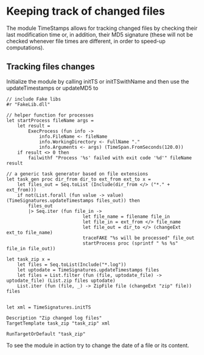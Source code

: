 # Keeping track of changed files

The module TimeStamps allows for tracking changed files by checking their last modification time or, in addition, their MD5 signature (these will not be checked whenever file times are different, in order to speed-up computations).

## Tracking files changes

Initialize the module by calling initTS or initTSwithName and then use the updateTimestamps or updateMD5 to

	// include Fake libs
	#r "FakeLib.dll"

	// helper function for processes
	let startProcess fileName args =
		let result =
			ExecProcess (fun info ->
				info.FileName <- fileName
				info.WorkingDirectory <- FullName "."
				info.Arguments <- args) (TimeSpan.FromSeconds(120.0))
		if result <> 0 then
			failwithf "Process '%s' failed with exit code '%d'" fileName result

	// a generic task generator based on file extensions
	let task_gen proc dir_from dir_to ext_from ext_to x =
		let files_out = Seq.toList (Include(dir_from </> ("*." + ext_from)))
		if not(List.forall (fun value -> value) (TimeSignatures.updateTimestamps files_out)) then
			files_out 
			|> Seq.iter (fun file_in ->
								let file_name = filename file_in
								let file_in = ext_from </> file_name
								let file_out = dir_to </> (changeExt ext_to file_name)
								traceFAKE "%s will be processed" file_out
								startProcess proc (sprintf " %s %s" file_in file_out))

	let task_zip x =
		let files = Seq.toList(Include("*.log"))
		let uptodate = TimeSignatures.updateTimestamps files
		let files = List.filter (fun (file, uptodate_file) -> uptodate_file) (List.zip files uptodate)
		List.iter (fun (file, _) -> ZipFile file (changeExt "zip" file)) files


	let xml = TimeSignatures.initTS

	Description "Zip changed log files"
	TargetTemplate task_zip "task_zip" xml

	RunTargetOrDefault "task_zip"

To see the module in action try to change the date of a file or its content.
